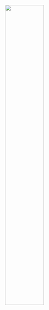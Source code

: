 <a href="http://zhangwenli.com/">
  <img width="50%" src="https://avatars2.githubusercontent.com/u/10054584?s=460&u=a37f6e8452018a08ea7bd913b58d9c057586dcbb&v=4">
</a>
